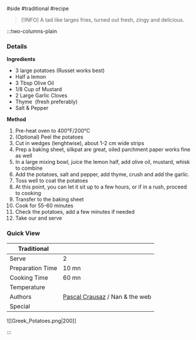 #side #traditional #recipe

> [!INFO]
> A tad like larges fries, turned out fresh, zingy and delicious.

:::two-columns-plain

### Details
**Ingredients**

- 3 large potatoes (Russet works best)
- Half a lemon
- 3 Tbsp Olive Oil
- 1/8 Cup of Mustard
- 2 Large Garlic Cloves
- Thyme  (fresh preferably)
- Salt & Pepper


**Method**

1. Pre-heat oven to 400°F/200°C
2. (Optional) Peel the potatoes
3. Cut in wedges (lenghtwise), about 1-2 cm wide strips
4. Prep a baking sheet, silkpat are great, oiled parchment paper works fine as well
5. In a large mixing bowl, juice the lemon half, add olive oil, mustard, whisk to combine
6. Add the potatoes, salt and pepper, add thyme, crush and add the garlic.
7. Toss well to coat the potatoes
8. At this point, you can let it sit up to a few hours, or if in a rush, proceed to cooking
9. Transfer to the baking sheet
10. Cook for 55-60 minutes
11. Check the potatoes, add a few minutes if needed
12. Take our and serve




### Quick View
| Traditional      |                                                |
| ---------------- | ---------------------------------------------- |
| Serve            | 2                                              |
| Preparation Time | 10 mn                                          |
| Cooking Time     | 60 mn                                          |
| Temperature      |                                                |
| Authors          | [Pascal Crausaz](mailto:pascal@askpascal.com) / Nan & the web |
| Special          |                                                |

![[Greek_Potatoes.png|200]]

:::

